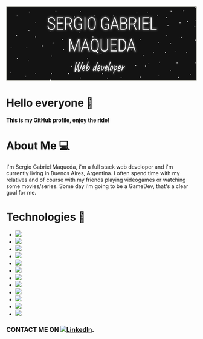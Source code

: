 ![Screenshot](Doc1.png)

# Hello everyone 👋

#### This is my GitHub profile, enjoy the ride!

# About Me 💻

I'm Sergio Gabriel Maqueda, i'm a full stack web developer and i'm currently living in Buenos Aires, Argentina. I often spend time with my relatives and of course with my friends playing videogames or watching some movies/series. Some day i'm going to be a GameDev, that's a clear goal for me.

# Technologies 🧰

* ![](https://img.shields.io/badge/HTML5-🌟🌟🌟🌟-informational?style=HTML5&logo=HTML5&logoColor==white&color=2b3c8a)
* ![](https://img.shields.io/badge/CSS3-🌟🌟🌟🌟-informational?style=CSS3&logo=CSS3&logoColor=lightblue&color=2b3c8a)
* ![](https://img.shields.io/badge/JavaScript-🌟🌟🌟🌟-informational?style=JavaScript&logo=JavaScript&logoColor==white&color=2b3c8a)
* ![](https://img.shields.io/badge/CSharp-🌟🌟-informational?style=CSharp&logo=CSharp&logoColor=violet&color=2b3c8a)
* ![](https://img.shields.io/badge/Lua-🌟🌟🌟🌟-informational?style=Lua&logo=Lua&logoColor=lightblue&color=2b3c8a)
* ![](https://img.shields.io/badge/TypeScript-🌟🌟-informational?style=TypeScript&logo=TypeScript&logoColor=lightblue&color=2b3c8a)
* ![](https://img.shields.io/badge/ReactJS-🌟🌟-informational?style=React&logo=React&logoColor==white&color=2b3c8a)
* ![](https://img.shields.io/badge/NodeJS-🌟🌟🌟-informational?style=Node.js&logo=Node.js&logoColor=green&color=2b3c8a)
* ![](https://img.shields.io/badge/MySql-🌟🌟🌟-informational?style=MySQL&logo=MySQL&logoColor=lightblue&color=2b3c8a)
* ![](https://img.shields.io/badge/Sequelize-🌟🌟🌟-informational?style=Sequelize&logo=Sequelize&logoColor==lightblue&color=2b3c8a)
* ![](https://img.shields.io/badge/Figma-🌟🌟🌟🌟-informational?style=Figma&logo=Figma&logoColor==blue&color=2b3c8a)
* ![](https://img.shields.io/badge/Linux-🌟🌟-informational?style=Linux&logo=Linux&logoColor==blue&color=2b3c8a)

### CONTACT ME ON [![LinkedIn][2.2]][2].

[2.2]: https://raw.githubusercontent.com/MartinHeinz/MartinHeinz/master/linkedin-3-16.png
[2]: https://www.linkedin.com/in/sergio-gabriel-maqueda-its/
